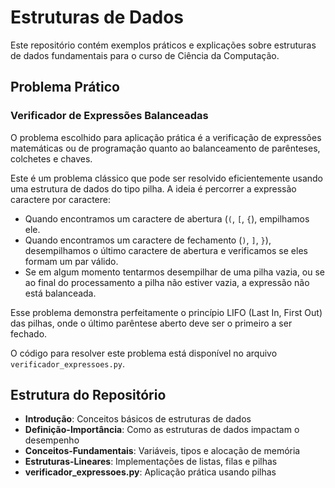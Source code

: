 # Estruturas de Dados

Este repositório contém exemplos práticos e explicações sobre estruturas de dados fundamentais para o curso de Ciência da Computação.

## Problema Prático

### Verificador de Expressões Balanceadas

O problema escolhido para aplicação prática é a verificação de expressões matemáticas ou de programação quanto ao balanceamento de parênteses, colchetes e chaves.

Este é um problema clássico que pode ser resolvido eficientemente usando uma estrutura de dados do tipo pilha. A ideia é percorrer a expressão caractere por caractere:

- Quando encontramos um caractere de abertura (`(`, `[`, `{`), empilhamos ele.
- Quando encontramos um caractere de fechamento (`)`, `]`, `}`), desempilhamos o último caractere de abertura e verificamos se eles formam um par válido.
- Se em algum momento tentarmos desempilhar de uma pilha vazia, ou se ao final do processamento a pilha não estiver vazia, a expressão não está balanceada.

Esse problema demonstra perfeitamente o princípio LIFO (Last In, First Out) das pilhas, onde o último parêntese aberto deve ser o primeiro a ser fechado.

O código para resolver este problema está disponível no arquivo `verificador_expressoes.py`.

## Estrutura do Repositório

- **Introdução**: Conceitos básicos de estruturas de dados
- **Definição-Importância**: Como as estruturas de dados impactam o desempenho
- **Conceitos-Fundamentais**: Variáveis, tipos e alocação de memória
- **Estruturas-Lineares**: Implementações de listas, filas e pilhas
- **verificador_expressoes.py**: Aplicação prática usando pilhas
